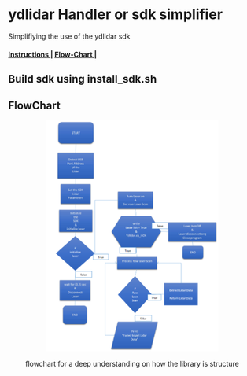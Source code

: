 # ydlidar Handler or sdk simplifier

Simplifiying the use of the ydlidar sdk
<p aling="center">
   <h4> <a href=""> Instructions </a>|
        <a href="https://github.com/The-GUY-2024/Ydlidar_Driver/blob/main/README.md#flowchart"> Flow-Chart </a> |
  </h4>
</p>

## Build sdk using install_sdk.sh
 

## FlowChart 
<p align="center">
  <img src="https://raw.githubusercontent.com/The-GUY-2024/Ydlidar_Driver/main/img/Lidar_flowchart.PNG" width="350" />
  
</p>
<p align="center">
  flowchart for a deep understanding on how the library is structure
</p>
